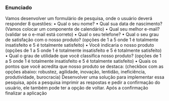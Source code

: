 ### Enunciado

Vamos desenvolver um formulário de pesquisa, onde o usuário deverá responder 8 questões:
• Qual o seu nome?
• Qual sua data de nascimento? (Vamos colocar um componente de calendário)
• Qual seu melhor e-mail? (validar se o e-mail está correto)
• Qual o seu telefone?
• Qual o seu grau de satisfação com o nosso produto?
(opções de 1 a 5 onde 1 é totalmente insatisfeito e 5 é totalmente satisfeito)
• Você indicaria o nosso produto
(opções de 1 a 5 onde 1 é totalmente insatisfeito e 5 é totalmente satisfeito)
• Qual o grau de utilidade que você classifica nosso produto?
(opções de 1 a 5 onde 1 é totalmente insatisfeito e 5 é totalmente satisfeito)
• Quais os pontos que você acredita que nosso produto se destaca:
(checkbox com as opções abaixo: robustez, agilidade, inovação, lentidão, ineficiência,
produtividade, burocracia)
Desenvolver uma solução para implementar essa pesquisa, após a pesquisa imprimir as respostas e
pedir a confirmação do usuário, ele também pode ter a opção de voltar. Após a confirmação finalizar a
aplicação
